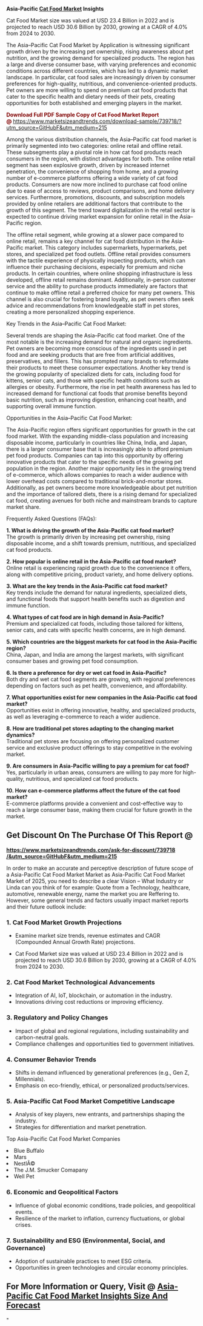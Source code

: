 <p><strong>Asia-Pacific&nbsp;<a href=""https://www.marketsizeandtrends.com/download-sample/739718/&amp;utm_source=GitHubF&amp;utm_medium=215"">Cat Food Market</a> Insights</strong></p><p>Cat Food Market size was valued at USD 23.4 Billion in 2022 and is projected to reach USD 30.6 Billion by 2030, growing at a CAGR of 4.0% from 2024 to 2030.</p><p><p>The Asia–Pacific Cat Food Market by Application is witnessing significant growth driven by the increasing pet ownership, rising awareness about pet nutrition, and the growing demand for specialized products. The region has a large and diverse consumer base, with varying preferences and economic conditions across different countries, which has led to a dynamic market landscape. In particular, cat food sales are increasingly driven by consumer preferences for high-quality, nutritious, and convenience-oriented products. Pet owners are more willing to spend on premium cat food products that cater to the specific health and dietary needs of their pets, creating opportunities for both established and emerging players in the market.</p><p><p><strong><span style="color: #800000;">Download Full PDF Sample Copy of Cat Food Market Report @</span>&nbsp;</strong><a href="https://www.marketsizeandtrends.com/download-sample/739718/?utm_source=GitHubF&amp;utm_medium=215" target="_blank">https://www.marketsizeandtrends.com/download-sample/739718/?utm_source=GitHubF&amp;utm_medium=215</a></p></p><p>Among the various distribution channels, the Asia–Pacific cat food market is primarily segmented into two categories: online retail and offline retail. These subsegments play a pivotal role in how cat food products reach consumers in the region, with distinct advantages for both. The online retail segment has seen explosive growth, driven by increased internet penetration, the convenience of shopping from home, and a growing number of e-commerce platforms offering a wide variety of cat food products. Consumers are now more inclined to purchase cat food online due to ease of access to reviews, product comparisons, and home delivery services. Furthermore, promotions, discounts, and subscription models provided by online retailers are additional factors that contribute to the growth of this segment. The trend toward digitalization in the retail sector is expected to continue driving market expansion for online retail in the Asia–Pacific region.</p><p>The offline retail segment, while growing at a slower pace compared to online retail, remains a key channel for cat food distribution in the Asia-Pacific market. This category includes supermarkets, hypermarkets, pet stores, and specialized pet food outlets. Offline retail provides consumers with the tactile experience of physically inspecting products, which can influence their purchasing decisions, especially for premium and niche products. In certain countries, where online shopping infrastructure is less developed, offline retail remains dominant. Additionally, in-person customer service and the ability to purchase products immediately are factors that continue to make offline retail a preferred choice for many pet owners. This channel is also crucial for fostering brand loyalty, as pet owners often seek advice and recommendations from knowledgeable staff in pet stores, creating a more personalized shopping experience.</p><p>Key Trends in the Asia–Pacific Cat Food Market:</p><p>Several trends are shaping the Asia–Pacific cat food market. One of the most notable is the increasing demand for natural and organic ingredients. Pet owners are becoming more conscious of the ingredients used in pet food and are seeking products that are free from artificial additives, preservatives, and fillers. This has prompted many brands to reformulate their products to meet these consumer expectations. Another key trend is the growing popularity of specialized diets for cats, including food for kittens, senior cats, and those with specific health conditions such as allergies or obesity. Furthermore, the rise in pet health awareness has led to increased demand for functional cat foods that promise benefits beyond basic nutrition, such as improving digestion, enhancing coat health, and supporting overall immune function.</p><p>Opportunities in the Asia–Pacific Cat Food Market:</p><p>The Asia-Pacific region offers significant opportunities for growth in the cat food market. With the expanding middle-class population and increasing disposable income, particularly in countries like China, India, and Japan, there is a larger consumer base that is increasingly able to afford premium pet food products. Companies can tap into this opportunity by offering innovative products that cater to the specific needs of the growing pet population in the region. Another major opportunity lies in the growing trend of e-commerce, which allows companies to reach a wider audience with lower overhead costs compared to traditional brick-and-mortar stores. Additionally, as pet owners become more knowledgeable about pet nutrition and the importance of tailored diets, there is a rising demand for specialized cat food, creating avenues for both niche and mainstream brands to capture market share.</p><p>Frequently Asked Questions (FAQs):</p><p><b>1. What is driving the growth of the Asia-Pacific cat food market?</b><br>The growth is primarily driven by increasing pet ownership, rising disposable income, and a shift towards premium, nutritious, and specialized cat food products.</p><p><b>2. How popular is online retail in the Asia-Pacific cat food market?</b><br>Online retail is experiencing rapid growth due to the convenience it offers, along with competitive pricing, product variety, and home delivery options.</p><p><b>3. What are the key trends in the Asia-Pacific cat food market?</b><br>Key trends include the demand for natural ingredients, specialized diets, and functional foods that support health benefits such as digestion and immune function.</p><p><b>4. What types of cat food are in high demand in Asia-Pacific?</b><br>Premium and specialized cat foods, including those tailored for kittens, senior cats, and cats with specific health concerns, are in high demand.</p><p><b>5. Which countries are the biggest markets for cat food in the Asia-Pacific region?</b><br>China, Japan, and India are among the largest markets, with significant consumer bases and growing pet food consumption.</p><p><b>6. Is there a preference for dry or wet cat food in Asia-Pacific?</b><br>Both dry and wet cat food segments are growing, with regional preferences depending on factors such as pet health, convenience, and affordability.</p><p><b>7. What opportunities exist for new companies in the Asia-Pacific cat food market?</b><br>Opportunities exist in offering innovative, healthy, and specialized products, as well as leveraging e-commerce to reach a wider audience.</p><p><b>8. How are traditional pet stores adapting to the changing market dynamics?</b><br>Traditional pet stores are focusing on offering personalized customer service and exclusive product offerings to stay competitive in the evolving market.</p><p><b>9. Are consumers in Asia-Pacific willing to pay a premium for cat food?</b><br>Yes, particularly in urban areas, consumers are willing to pay more for high-quality, nutritious, and specialized cat food products.</p><p><b>10. How can e-commerce platforms affect the future of the cat food market?</b><br>E-commerce platforms provide a convenient and cost-effective way to reach a large consumer base, making them crucial for future growth in the market.</p></p><h2><strong>Get Discount On The Purchase Of This Report @&nbsp;</strong></h2><p><strong><a href=""https://www.marketsizeandtrends.com/ask-for-discount/739718/&amp;utm_source=GitHubF&amp;utm_medium=215"" target=""_blank"">https://www.marketsizeandtrends.com/ask-for-discount/739718<br />/&amp;utm_source=GitHubF&amp;utm_medium=215</a></strong></p><p>In order to make an accurate and perceptive description of future scope of a Asia-Pacific&nbsp;Cat Food Market Market as Asia-Pacific&nbsp;Cat Food Market Market of 2025, you need to describe a clear Vision &ndash; What Industry or Linda can you think of for example: Quote from a Technology, healthcare, automotive, renewable energy, name the market you are Reffering to. However, some general trends and factors usually impact market reports and their future outlook include:</p><h3>1.&nbsp;<strong>Cat Food Market Growth Projections</strong></h3><ul><li>Examine market size trends, revenue estimates and CAGR (Compounded Annual Growth Rate) projections.</li><li><p>Cat Food Market size was valued at USD 23.4 Billion in 2022 and is projected to reach USD 30.6 Billion by 2030, growing at a CAGR of 4.0% from 2024 to 2030.</p></li></ul><h3>2.&nbsp;<strong>Cat Food Market Technological Advancements</strong></h3><ul><li>Integration of AI, IoT, blockchain, or automation in the industry.</li><li>Innovations driving cost reductions or improving efficiency.</li></ul><h3>3.&nbsp;<strong>Regulatory and Policy Changes</strong></h3><ul><li>Impact of global and regional regulations, including sustainability and carbon-neutral goals.</li><li>Compliance challenges and opportunities tied to government initiatives.</li></ul><h3>4.&nbsp;<strong>Consumer Behavior Trends</strong></h3><ul><li>Shifts in demand influenced by generational preferences (e.g., Gen Z, Millennials).</li><li>Emphasis on eco-friendly, ethical, or personalized products/services.</li></ul><h3>5.&nbsp;<strong>Asia-Pacific Cat Food Market Competitive Landscape</strong></h3><ul><li>Analysis of key players, new entrants, and partnerships shaping the industry.</li><li>Strategies for differentiation and market penetration.</li></ul><p data-pm-slice=""1 1 []"">Top Asia-Pacific Cat Food Market Companies</p><div data-test-id=""""><p><li>Blue Buffalo</li><li> Mars</li><li> NestlÃ©</li><li> The J.M. Smucker Comapany</li><li> Well Pet</li></p></div><h3>6.&nbsp;<strong>Economic and Geopolitical Factors</strong></h3><ul><li>Influence of global economic conditions, trade policies, and geopolitical events.</li><li>Resilience of the market to inflation, currency fluctuations, or global crises.</li></ul><h3>7.&nbsp;<strong>Sustainability and ESG (Environmental, Social, and Governance)</strong></h3><ul><li>Adoption of sustainable practices to meet ESG criteria.</li><li>Opportunities in green technologies and circular economy principles.</li></ul><h2><strong>For More Information or Query, Visit @&nbsp;</strong><a href=""https://www.verifiedmarketreports.com/product/cat-food-market/"" target=""_blank"">Asia-Pacific Cat Food Market Insights Size And Forecast</a></h2>"
